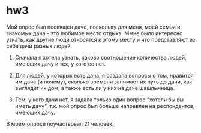 # hw3
Мой опрос был посвящен даче, поскольку для меня, моей семьи и знакомых дача - это любимое место отдыха. Ммне было интересно узнать, как другие люди относятся к этому месту и что представляют из себя дачи разных людей.

1. Сначала я хотела узнать, каково соотношение количества людей, имеющих дачу и тех, у кого ее нет. 

2. Для людей, у которых есть дача, я создала вопросы о том, нравится им дача (и почему), сколько времени занимает их путь до дачи, как выглядит их дом, а также есть ли у них на даче шашлычница. 

3. Тем, у кого дачи нет, я задала только один вопрос "хотели бы вы иметь дачу", т.к. мой опрос был больше направлен на респондентов, имеющих дачу.

В моем опросе поучаствовал 21 человек.
